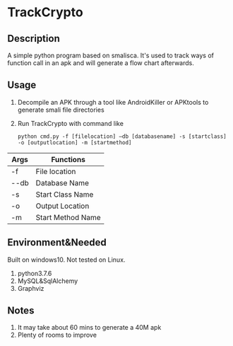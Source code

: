 # TrackCrypto

## Description

  A simple python program based on smalisca. It's used to track ways of function call in an apk and will generate a flow chart afterwards.

## Usage

1. Decompile an APK through a tool like AndroidKiller or APKtools to generate smali file directories

2. Run TrackCrypto with command like

   ```shell
   python cmd.py -f [filelocation] –db [databasename] -s [startclass] -o [outputlocation] -m [startmethod]
   ```

| Args | Functions          |
| ---- | ------------------ |
| -f   | File  location     |
| --db | Database  Name     |
| -s   | Start  Class Name  |
| -o   | Output  Location   |
| -m   | Start  Method Name |

## Environment&Needed 
Built on windows10. Not tested on Linux.

1. python3.7.6
2. MySQL&SqlAlchemy
3. Graphviz

## Notes

1. It may take about 60 mins to generate a 40M apk
2. Plenty of rooms to improve
